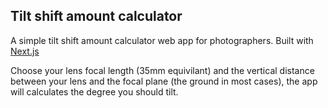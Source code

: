 ## Tilt shift amount calculator

A simple tilt shift amount calculator web app for photographers. Built with [Next.js](https://nextjs.org)

Choose your lens focal length (35mm equivilant) and the vertical distance between your lens and the focal plane (the ground in most cases), the app will calculates the degree you should tilt.
